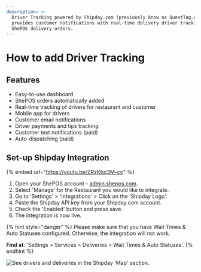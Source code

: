 ```yaml
---
description: >-
  Driver Tracking powered by Shipday.com (previously know as QuestTag.com)
  provides customer notifications with real-time delivery driver tracking for
  ShePOS delivery orders.
---
```


# How to add Driver Tracking

## Features

* Easy-to-use dashboard
* ShePOS orders automatically added
* Real-time tracking of drivers for restaurant and customer
* Mobile app for drivers
* Customer email notifications
* Driver payments and tips tracking
* Customer text notifications \(paid\)
* Auto-dispatching \(paid\)

## Set-up Shipday Integration

{% embed url="https://youtu.be/ZRzKbq3M-co" %}

1. Open your ShePOS account - [admin.shepos.com](https://admin.shepos.com/).
2. Select 'Manage' for the Restaurant you would like to integrate.
3. Go to 'Settings' &gt; 'Integrations' &gt; Click on the 'Shipday Logo'.
4. Paste the Shipday API key from your Shipday.com account.
5. Check the 'Enabled' button and press save.
6. The integration is now live.

{% hint style="danger" %}
Please make sure that you have Wait Times & Auto Statuses configured.  Otherwise, the integration will not work.

**Find at**: 'Settings &gt; Services &gt; Deliveries &gt; Wait Times & Auto Statuses'.
{% endhint %}

![See drivers and deliveries in the Shipday &apos;Map&apos; section.](../.gitbook/assets/screen-shot-2020-08-29-at-8.20.24-pm.png)

## 



